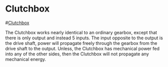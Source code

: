 # Clutchbox

#[Clutchbox](block:betterwithaddons:inverted_gearbox@0)

The Clutchbox works nearly identical to an ordinary gearbox, except that there is only output and instead 5 inputs. The input opposite to the output is the drive shaft, power will propagate freely through the gearbox from the drive shaft to the output.
Unless, the Clutchbox has mechanical power fed into any of the other sides, then the Clutchbox will not propagate any mechanical energy.